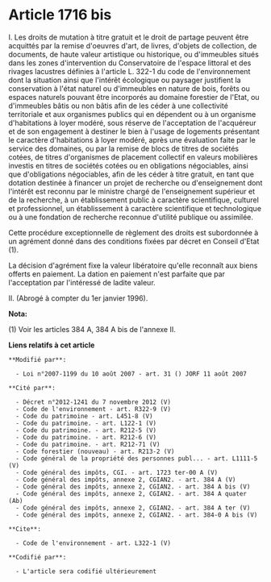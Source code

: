 # Article 1716 bis

I. Les droits de mutation à titre gratuit et le droit de partage peuvent être acquittés par la remise d'oeuvres d'art, de
livres, d'objets de collection, de documents, de haute valeur artistique ou historique, ou d'immeubles situés dans les zones
d'intervention du Conservatoire de l'espace littoral et des rivages lacustres définies à l'article L. 322-1 du code de
l'environnement dont la situation ainsi que l'intérêt écologique ou paysager justifient la conservation à l'état naturel ou
d'immeubles en nature de bois, forêts ou espaces naturels pouvant être incorporés au domaine forestier de l'Etat, ou
d'immeubles bâtis ou non bâtis afin de les céder à une collectivité territoriale et aux organismes publics qui en dépendent
ou à un organisme d'habitations à loyer modéré, sous réserve de l'acceptation de l'acquéreur et de son engagement à destiner
le bien à l'usage de logements présentant le caractère d'habitations à loyer modéré, après une évaluation faite par le
service des domaines, ou par la remise de blocs de titres de sociétés cotées, de titres d'organismes de placement collectif
en valeurs mobilières investis en titres de sociétés cotées ou en obligations négociables, ainsi que d'obligations
négociables, afin de les céder à titre gratuit, en tant que dotation destinée à financer un projet de recherche ou
d'enseignement dont l'intérêt est reconnu par le ministre chargé de l'enseignement supérieur et de la recherche, à un
établissement public à caractère scientifique, culturel et professionnel, un établissement à caractère scientifique et
technologique ou à une fondation de recherche reconnue d'utilité publique ou assimilée. 

Cette procédure exceptionnelle de règlement des droits est subordonnée à un agrément donné dans des conditions fixées par
décret en Conseil d'Etat (1). 

La décision d'agrément fixe la valeur libératoire qu'elle reconnaît aux biens offerts en paiement. La dation en paiement
n'est parfaite que par l'acceptation par l'intéressé de ladite valeur. 

II. (Abrogé à compter du 1er janvier 1996).

**Nota:**

(1) Voir les articles 384 A, 384 A bis de l'annexe II.

**Liens relatifs à cet article**

	**Modifié par**:

	  - Loi n°2007-1199 du 10 août 2007 - art. 31 () JORF 11 août 2007

	**Cité par**:

	  - Décret n°2012-1241 du 7 novembre 2012 (V)
	  - Code de l'environnement - art. R322-9 (V)
	  - Code du patrimoine - art. L451-8 (V)
	  - Code du patrimoine. - art. L122-1 (V)
	  - Code du patrimoine. - art. R212-5 (V)
	  - Code du patrimoine. - art. R212-6 (V)
	  - Code du patrimoine. - art. R212-71 (V)
	  - Code forestier (nouveau) - art. R213-2 (V)
	  - Code général de la propriété des personnes publ... - art. L1111-5 (V)
	  - Code général des impôts, CGI. - art. 1723 ter-00 A (V)
	  - Code général des impôts, annexe 2, CGIAN2. - art. 384 A (V)
	  - Code général des impôts, annexe 2, CGIAN2. - art. 384 A bis (V)
	  - Code général des impôts, annexe 2, CGIAN2. - art. 384 A quater (Ab)
	  - Code général des impôts, annexe 2, CGIAN2. - art. 384 A ter (V)
	  - Code général des impôts, annexe 2, CGIAN2. - art. 384-0 A bis (V)

	**Cite**:

	  - Code de l'environnement - art. L322-1 (V)

	**Codifié par**:

	  - L'article sera codifié ultérieurement
